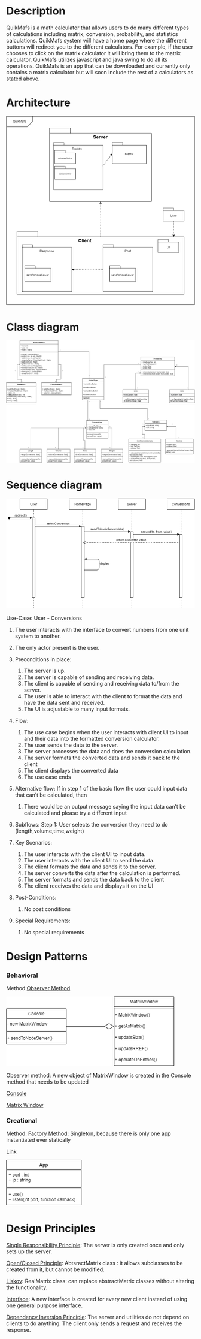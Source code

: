 # Description
QuikMafs is a math calculator that allows users to do many different types of calculations including matrix, conversion, probability, and statistics calculations. QuikMafs system will have a home page where the different buttons will redirect you to the different calculators. For example, if the user chooses to click on the matrix calculator it will bring them to the matrix calculator. QuikMafs utilizes javascript and java swing to do all its operations. QuikMafs is an app that can be downloaded and currently only contains a matrix calculator but will soon include the rest of a calculators as stated above. 

# Architecture
![Architecture Picture](https://github.com/ZaderRox1111/CS-386-Project/blob/test/deliverables/D5_Architecture.drawio.png)

# Class diagram
![Class Diagram Picture](https://github.com/ZaderRox1111/CS-386-Project/blob/test/deliverables/D5%20ClassDiagram.drawio.png)

# Sequence diagram
![Sequence Diagram Picture](https://github.com/ZaderRox1111/CS-386-Project/blob/test/deliverables/D5%20Sequence%20Diagram.drawio.png)

Use-Case: User - Conversions
1. The user interacts with the interface to convert numbers from one unit system to another.
2. The only actor present is the user.
3. Preconditions in place:
   1. The server is up.
   2. The server is capable of sending and receiving data.
   3. The client is capable of sending and receiving data to/from the server.
   4. The user is able to interact with the client to format the data and have the data sent and received.
   5. The UI is adjustable to many input formats.
4. Flow:
   1. The use case begins when the user interacts with client UI to input and their data into the formatted conversion calculator.
   2. The user sends the data to the server.
   3. The server processes the data and does the conversion calculation.
   4. The server formats the converted data and sends it back to the client
   5. The client displays the converted data
   6. The use case ends

5. Alternative flow:
   If in step 1 of the basic flow the user could input data that can’t be calculated, then 
   1. There would be an output message saying the input data can’t be calculated and please try a different input
6. Subflows:
Step 1:
User selects the conversion they need to do (length,volume,time,weight)

7. Key Scenarios:
   1. The user interacts with the client UI to input data.
   2. The user interacts with the client UI to send the data.
   3. The client formats the data and sends it to the server.
   4. The server converts the data after the calculation is performed.
   5. The server formats and sends the data back to the client
   6. The client receives the data and displays it on the UI
8. Post-Conditions:
   1. No post conditions
9. Special Requirements:
   1. No special requirements

# Design Patterns
### Behavioral
Method:[Observer Method](https://www.geeksforgeeks.org/observer-pattern-set-1-introduction/)

![Behavioral Design picture](https://github.com/ZaderRox1111/CS-386-Project/blob/test/deliverables/D5_BehavioralDesignPicture.png)

Observer method: A new object of MatrixWindow is created in the Console method that needs to be updated 

[Console](https://github.com/ZaderRox1111/CS-386-Project/blob/test/frontend/Console.java)

[Matrix Window](https://github.com/ZaderRox1111/CS-386-Project/blob/ca3d02f557cb81a405680764e47b466e85f25a88/frontend/MatrixWindow.java#L10)

### Creational
Method: [Factory Method](https://www.geeksforgeeks.org/design-patterns-set-2-factory-method/): Singleton, because there is only one app instantiated ever statically 

[Link](https://github.com/ZaderRox1111/CS-386-Project/blob/test/backend/src/app.js)

![Creational Design picture](https://github.com/ZaderRox1111/CS-386-Project/blob/test/deliverables/D5_CreationalDesignPicture.png)

# Design Principles

[Single Responsibility Principle](https://github.com/ZaderRox1111/CS-386-Project/blob/test/backend/src/app.js): The server is only created once and only sets up the server.

[Open/Closed Principle](https://github.com/ZaderRox1111/CS-386-Project/blob/test/backend/src/util/matrix.js): AbtsractMatrix class : it allows subclasses to be created from it, but cannot be modified.

[Liskov](https://github.com/ZaderRox1111/CS-386-Project/blob/test/backend/src/util/matrix.js): RealMatrix class: can replace abstractMatrix classes without altering the functionality.

[Interface](https://github.com/ZaderRox1111/CS-386-Project/blob/test/frontend/MatrixWindow.java): A new interface is created for every new client instead of using one general purpose interface.

[Dependency Inversion Principle](https://github.com/ZaderRox1111/CS-386-Project/blob/test/frontend/Console.java): The server and utilities do not depend on clients to do anything. The client only sends a request and receives the response.

